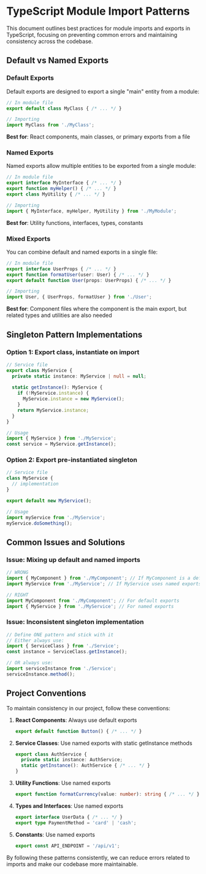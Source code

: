 
# TypeScript Module Import Patterns

This document outlines best practices for module imports and exports in TypeScript, focusing on preventing common errors and maintaining consistency across the codebase.

## Default vs Named Exports

### Default Exports
Default exports are designed to export a single "main" entity from a module:

```typescript
// In module file
export default class MyClass { /* ... */ }

// Importing
import MyClass from './MyClass';
```

**Best for**: React components, main classes, or primary exports from a file

### Named Exports
Named exports allow multiple entities to be exported from a single module:

```typescript
// In module file
export interface MyInterface { /* ... */ }
export function myHelper() { /* ... */ }
export class MyUtility { /* ... */ }

// Importing
import { MyInterface, myHelper, MyUtility } from './MyModule';
```

**Best for**: Utility functions, interfaces, types, constants

### Mixed Exports
You can combine default and named exports in a single file:

```typescript
// In module file
export interface UserProps { /* ... */ }
export function formatUser(user: User) { /* ... */ }
export default function User(props: UserProps) { /* ... */ }

// Importing
import User, { UserProps, formatUser } from './User';
```

**Best for**: Component files where the component is the main export, but related types and utilities are also needed

## Singleton Pattern Implementations

### Option 1: Export class, instantiate on import
```typescript
// Service file
export class MyService {
  private static instance: MyService | null = null;
  
  static getInstance(): MyService {
    if (!MyService.instance) {
      MyService.instance = new MyService();
    }
    return MyService.instance;
  }
}

// Usage
import { MyService } from './MyService';
const service = MyService.getInstance();
```

### Option 2: Export pre-instantiated singleton
```typescript
// Service file
class MyService {
  // implementation
}

export default new MyService();

// Usage
import myService from './MyService';
myService.doSomething();
```

## Common Issues and Solutions

### Issue: Mixing up default and named imports
```typescript
// WRONG
import { MyComponent } from './MyComponent'; // If MyComponent is a default export
import MyService from './MyService'; // If MyService uses named exports

// RIGHT
import MyComponent from './MyComponent'; // For default exports
import { MyService } from './MyService'; // For named exports
```

### Issue: Inconsistent singleton implementation
```typescript
// Define ONE pattern and stick with it
// Either always use:
import { ServiceClass } from './Service';
const instance = ServiceClass.getInstance();

// OR always use:
import serviceInstance from './Service';
serviceInstance.method();
```

## Project Conventions

To maintain consistency in our project, follow these conventions:

1. **React Components**: Always use default exports
   ```typescript
   export default function Button() { /* ... */ }
   ```

2. **Service Classes**: Use named exports with static getInstance methods
   ```typescript
   export class AuthService {
     private static instance: AuthService;
     static getInstance(): AuthService { /* ... */ }
   }
   ```

3. **Utility Functions**: Use named exports
   ```typescript
   export function formatCurrency(value: number): string { /* ... */ }
   ```

4. **Types and Interfaces**: Use named exports
   ```typescript
   export interface UserData { /* ... */ }
   export type PaymentMethod = 'card' | 'cash';
   ```

5. **Constants**: Use named exports
   ```typescript
   export const API_ENDPOINT = '/api/v1';
   ```

By following these patterns consistently, we can reduce errors related to imports and make our codebase more maintainable.
